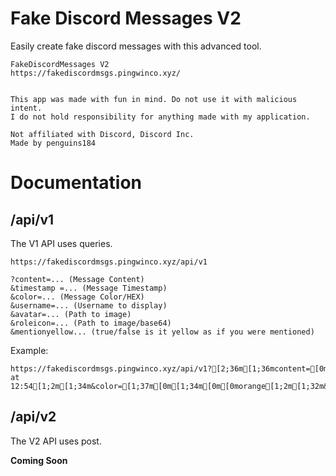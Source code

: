 # Fake Discord Messages V2
Easily create fake discord messages with this advanced tool.

```
FakeDiscordMessages V2
https://fakediscordmsgs.pingwinco.xyz/
  

This app was made with fun in mind. Do not use it with malicious intent.
I do not hold responsibility for anything made with my application.

Not affiliated with Discord, Discord Inc.
Made by penguins184
```

# Documentation

## /api/v1

The V1 API uses queries. 

```
https://fakediscordmsgs.pingwinco.xyz/api/v1

?content=... (Message Content)
&timestamp =... (Message Timestamp)
&color=... (Message Color/HEX)
&username=... (Username to display)
&avatar=... (Path to image)
&roleicon=... (Path to image/base64)
&mentionyellow... (true/false is it yellow as if you were mentioned)
```

Example:

```ansi
https://fakediscordmsgs.pingwinco.xyz/api/v1?[2;36m[1;36mcontent=[0m[2;36m[2;37mexample[0m[2;36m[0m[1;2m[0m[2;35m[1;35m&timestamp=[0m[2;35m[0mToday at 12:54[1;2m[1;34m&color=[1;37m[0m[1;34m[0m[0morange[1;2m[1;32m&username=[0m[0mpenguins184[2;31m[1;31m&avatar=[0m[2;31m[0m/assets/defaultprofile.png
```

## /api/v2

The V2 API uses post.

**Coming Soon**